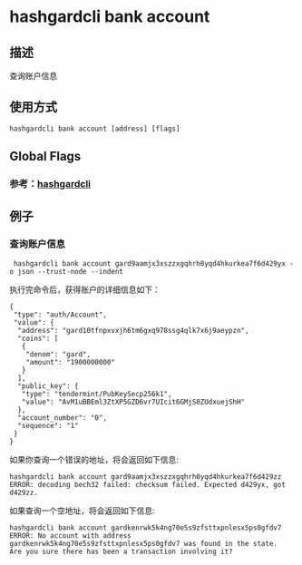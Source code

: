 # hashgardcli bank account

## 描述

查询账户信息

## 使用方式

```
hashgardcli bank account [address] [flags] 
```

## Global Flags

 ### 参考：[hashgardcli](../README.md)

## 例子

### 查询账户信息 

```
 hashgardcli bank account gard9aamjx3xszzxgqhrh0yqd4hkurkea7f6d429yx -o json --trust-node --indent
```

执行完命令后，获得账户的详细信息如下：

```
{
 "type": "auth/Account",
 "value": {
  "address": "gard10tfnpxvxjh6tm6gxq978ssg4qlk7x6j9aeypzn",
  "coins": [
   {
    "denom": "gard",
    "amount": "1900000000"
   }
  ],
  "public_key": {
   "type": "tendermint/PubKeySecp256k1",
   "value": "AvM1uBBEml3ZtXP5GZD6vr7UIcit6GMjS0ZUdxuejShH"
  },
  "account_number": "0",
  "sequence": "1"
 }
}
```
如果你查询一个错误的地址，将会返回如下信息:
```
hashgardcli bank account gard9aamjx3xszzxgqhrh0yqd4hkurkea7f6d429zz
ERROR: decoding bech32 failed: checksum failed. Expected d429yx, got d429zz.
```
如果查询一个空地址，将会返回如下信息:
```
hashgardcli bank account gardkenrwk5k4ng70e5s9zfsttxpnlesx5ps0gfdv7
ERROR: No account with address gardkenrwk5k4ng70e5s9zfsttxpnlesx5ps0gfdv7 was found in the state.
Are you sure there has been a transaction involving it?
```